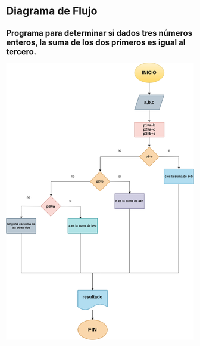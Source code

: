# Diagrama de Flujo

## Programa para determinar si dados tres números enteros, la suma de los dos primeros es igual al tercero.


![Diagrama de flujo](diagrama.png "Diagrama de Flujo")
